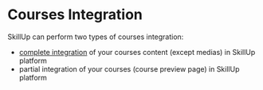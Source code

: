 # Courses Integration

SkillUp can perform two types of courses integration:

- [complete integration](/integration/courses/list) of your courses content (except medias) in SkillUp platform
- partial integration of your courses (course preview page) in SkillUp platform
